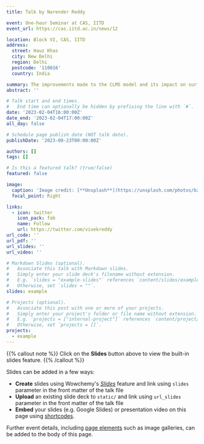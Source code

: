 ```yaml
---
title: Talk by Narender Reddy

event: One-hour Seminar at CAS, IITD
event_url: https://cas.iitd.ac.in/news/12

location: Block VI, CAS, IITD
address:
  street: Hauz Khas
  city: New Delhi
  region: Delhi
  postcode: '110016'
  country: India

summary: The improvements made to the CLM5 model and its impact on surface fluxes
abstract: ''

# Talk start and end times.
#   End time can optionally be hidden by prefixing the line with `#`.
date: '2023-02-04T16:00:00Z'
date_end: '2023-02-04T17:00:00Z'
all_day: false

# Schedule page publish date (NOT talk date).
publishDate: '2023-08-23T00:00:00Z'

authors: []
tags: []

# Is this a featured talk? (true/false)
featured: false

image:
  caption: 'Image credit: [**Unsplash**](https://unsplash.com/photos/bzdhc5b3Bxs)'
  focal_point: Right

links:
  - icon: twitter
    icon_pack: fab
    name: Follow
    url: https://twitter.com/vivekreddy
url_code: ''
url_pdf: ''
url_slides: ''
url_video: ''

# Markdown Slides (optional).
#   Associate this talk with Markdown slides.
#   Simply enter your slide deck's filename without extension.
#   E.g. `slides = "example-slides"` references `content/slides/example-slides.md`.
#   Otherwise, set `slides = ""`.
slides: example

# Projects (optional).
#   Associate this post with one or more of your projects.
#   Simply enter your project's folder or file name without extension.
#   E.g. `projects = ["internal-project"]` references `content/project/deep-learning/index.md`.
#   Otherwise, set `projects = []`.
projects:
  - example
---
```


{{% callout note %}}
Click on the **Slides** button above to view the built-in slides feature.
{{% /callout %}}

Slides can be added in a few ways:

- **Create** slides using Wowchemy's [_Slides_](https://wowchemy.com/docs/managing-content/#create-slides) feature and link using `slides` parameter in the front matter of the talk file
- **Upload** an existing slide deck to `static/` and link using `url_slides` parameter in the front matter of the talk file
- **Embed** your slides (e.g. Google Slides) or presentation video on this page using [shortcodes](https://wowchemy.com/docs/writing-markdown-latex/).

Further event details, including [page elements](https://wowchemy.com/docs/writing-markdown-latex/) such as image galleries, can be added to the body of this page.
